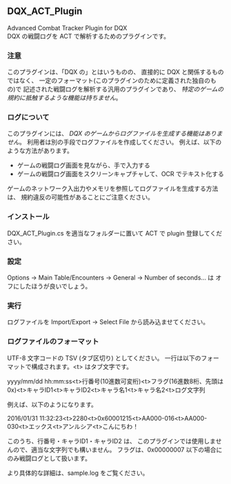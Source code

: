 ## DQX_ACT_Plugin
Advanced Combat Tracker Plugin for DQX  
DQX の戦闘ログを ACT で解析するためのプラグインです。


### 注意

このプラグインは、「DQX の」とはいうものの、
直接的に DQX と関係するものではなく、
一定のフォーマット(このプラグインのために定義された独自のもの)で
記述された戦闘ログを解析する汎用のプラグインであり、
*特定のゲームの規約に抵触するような機能は持ちません*。


### ログについて

このプラグインには、
*DQX のゲームからログファイルを生成する機能はありません*。
利用者は別の手段でログファイルを作成してください。
例えば、以下のような方法があります。

* ゲームの戦闘ログ画面を見ながら、手で入力する
* ゲームの戦闘ログ画面をスクリーンキャプチャして、OCR でテキスト化する

ゲームのネットワーク入出力やメモリを参照してログファイルを生成する方法は、
規約違反の可能性があることにご注意ください。


### インストール

DQX_ACT_Plugin.cs を適当なフォルダーに置いて ACT で plugin 登録してください。


### 設定

Options -> Main Table/Encounters -> General -> Number of seconds... は
オフにしたほうが良いでしょう。


### 実行

ログファイルを Import/Export -> Select File から読み込ませてください。


### ログファイルのフォーマット

UTF-8 文字コードの TSV (タブ区切り) としてください。
一行は以下のフォーマットで構成されます。\<t\> はタブ文字です。

yyyy/mm/dd hh:mm:ss\<t\>行番号(10進数可変桁)\<t\>フラグ(16進数8桁、先頭は0x)\<t\>キャラID1\<t\>キャラID2\<t\>キャラ名1\<t\>キャラ名2\<t\>ログ文字列

例えば、以下のようになります。

2016/01/31 11:32:23\<t\>2280\<t\>0x60001215\<t\>AA000-016\<t\>AA000-030\<t\>エックス\<t\>アンルシア\<t\>こんにちわ！

このうち、行番号・キャラID1・キャラID2 は、
このプラグインでは使用しませんので、適当な文字列でも構いません。
フラグは、0x00000007 以下の場合にのみ戦闘ログとして扱います。

より具体的な詳細は、sample.log をご覧ください。
